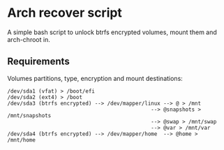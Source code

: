 # Arch recover script
A simple bash script to unlock btrfs encrypted volumes, mount them and arch-chroot in.

## Requirements
Volumes partitions, type, encryption and mount destinations:

    /dev/sda1 (vfat) > /boot/efi
    /dev/sda2 (ext4) > /boot
    /dev/sda3 (btrfs encrypted) --> /dev/mapper/linux --> @ > /mnt
                                                  --> @snapshots > /mnt/snapshots
                                                  --> @swap > /mnt/swap
                                                  --> @var > /mnt/var
    /dev/sda4 (btrfs encrypted) --> /dev/mapper/home  --> @home > /mnt/home
